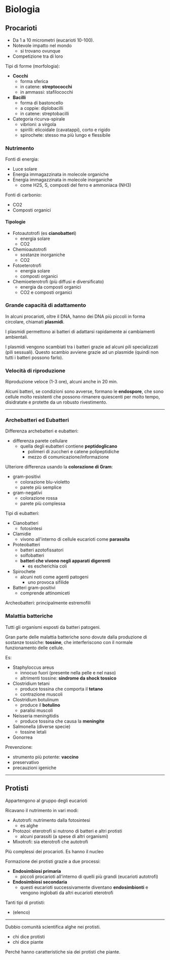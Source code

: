 # Biologia
## Procarioti

- Da 1 a 10 micrometri (eucarioti 10-100).
- Notevole impatto nel mondo
  - si trovano ovunque
- Competizione tra di loro

Tipi di forme (morfologia):
- **Cocchi**
  - forma sferica
  - in catene: **streptococchi**
  - in ammassi: stafilococchi
- **Bacilli**
  - forma di bastoncello
  - a coppie: diplobacilli
  - in catene: streptobacilli
- Categoria ricurva-spirale
  - vibrioni: a virgola
  - spirilli: elicoidale (cavatappi), corto e rigido
  - spirochete: stesso ma più lungo e flessibile


### Nutrimento

Fonti di energia:
- Luce solare
- Energia immagazzinata in molecole organiche
- Energia immagazzinata in molecole inorganiche
  - come H2S, S, composti del ferro e ammoniaca (NH3)

Fonti di carbonio:
- CO2
- Composti organici

#### Tipologie

- Fotoautotrofi (es **cianobatteri**)
  - energia solare
  - CO2
- Chemioautotrofi
  - sostanze inorganiche
  - CO2
- Fotoeterotrofi
  - energia solare
  - composti organici
- Chemioeterotrofi (più diffusi e diversificato)
  - energia da composti organici
  - CO2 e composti organici


### Grande capacità di adattamento

In alcuni procarioti, oltre il DNA, hanno dei DNA più piccoli in forma circolare, chiamati **plasmidi**.

I plasmidi permettono ai batteri di adattarsi rapidamente ai cambiamenti ambientali.

I plasmidi vengono scambiati tra i batteri grazie ad alcuni pili specializzati (pili sessuali). Questo scambio avviene grazie ad un plasmide (quindi non tutti i batteri possono farlo).


### Velocità di riproduzione

Riproduzione veloce (1-3 ore), alcuni anche in 20 min.

Alcuni batteri, se condizioni sono avverse, formano le **endospore**, che sono cellule molto resistenti che possono rimanere quiescenti per molto tempo, disidratate e protette da un robusto rivestimento.


---

### Archebatteri ed Eubatteri

Differenza archebatteri e eubatteri:
- differenza parete cellulare
  - quella degli eubatteri contiene **peptidoglicano**
    - polimeri di zuccheri e catene polipeptidiche
    - mezzo di comunicazione/informazione

Ulteriore differenza usando la **colorazione di Gram**:
- gram-positivi
  - colorazione blu-violetto
  - parete più semplice
- gram-negativi
  - colorazione rossa
  - parete più complessa

Tipi di eubatteri:
- Cianobatteri
  - fotosintesi
- Clamidie
  - vivono all'interno di cellule eucarioti come **parassita**
- Proteobatteri
  - batteri azotofissatori
  - solfobatteri
  - **batteri che vivono negli apparati digerenti**
    - es escherichia coli
- Spirochete
  - alcuni noti come agenti patogeni
    - uno provoca sifilide
- Batteri gram-positivi
  - comprende attinomiceti

Archeobatteri: principalmente estremofili


### Malattia batteriche

Tutti gli organismi esposti da batteri patogeni.

Gran parte delle malattia batteriche sono dovute dalla produzione di sostanze tossiche: **tossine**, che interferiscono con il normale funzionamento delle cellule.

Es:
- Staphyloccus areus
  - innocuo fuori (presente nella pelle e nel naso)
  - altrimenti tossine: **sindrome da shock tossico**
- Clostridium tetani
  - produce tossina che comporta il **tetano**
  - contrazione muscoli
- Clostridium botulinum
  - produce il **botulino**
  - paralisi muscoli
- Neisseria meningitidis
  - produce tossina che causa la **meningite**
- Salmonella (diverse specie)
  - tossine letali
- Gonorrea

Prevenzione:
- strumento più potente: **vaccino**
- preservativo
- precauzioni igeniche


---

## Protisti

Appartengono al gruppo degli eucarioti

Ricavano il nutrimento in vari modi:
- Autotrofi: nutrimento dalla fotosintesi
  - es alghe
- Protozoi: eterotrofi si nutrono di batteri e altri protisti
  - alcuni parassiti (a spese di altri organismi)
- Mixotrofi: sia eterotrofi che autotrofi

Più complessi dei procarioti. Es hanno il nucleo

Formazione dei protisti grazie a due processi:
- **Endosimbiosi primaria**
  - piccoli procarioti all'interno di quelli più grandi (eucarioti autotrofi)
- **Endosimbiosi secondaria**
  - questi eucarioti successivamente diventano **endosimbionti** e vengono inglobati da altri eucarioti eterotrofi


Tanti tipi di protisti:
- (elenco)

---

Dubbio comunità scientifica alghe nei protisti.
- chi dice protisti
- chi dice piante

Perché hanno caratteristiche sia dei protisti che piante.

